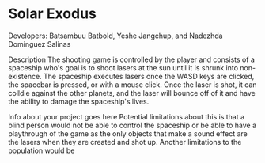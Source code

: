 # Solar Exodus

Developers: Batsambuu Batbold, Yeshe Jangchup, and Nadezhda Dominguez Salinas

Description
The shooting game is controlled by the player and consists of a spaceship who's goal is to shoot lasers at the sun until it is shrunk into non-existence. The spaceship executes lasers once the WASD keys are clicked, the spacebar is pressed, or with a mouse click. Once the laser is shot, it can colldie against the other planets, and the laser will bounce off of it and have the ability to damage the spaceship's lives.

Info about your project goes here
Potential limitations about this is that a blind person would not be able to control the spaceship or be able to have a playthrough of the game as the only objects that make a sound effect are the lasers when they are created and shot up. Another limitations to the population would be
